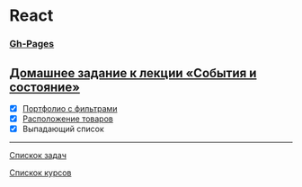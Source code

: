# React
### [Gh-Pages](https://tomsg03.github.io/ra-events-state-filter/)

## [Домашнее задание к лекции «События и состояние»](https://tomsg03.github.io/ra-events-state-dropdown/)

- [x] [Портфолио с фильтрами](https://github.com/TomSG03/ra-events-state-filter)
- [x] [Расположение товаров](https://github.com/TomSG03/ra-events-state-layouts)
- [x] Выпадающий список

---
[Спискок задач](https://github.com/TomSG03/ra-homeworks-list)

[Спискок курсов](https://github.com/TomSG03/Training-in-Netology)

